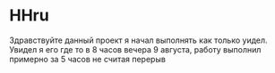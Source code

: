 # HHru
Здравствуйте данный проект я начал выполнять как только уидел. Увидел я его где то в 8 часов вечера 9 августа, работу выполнил примерно за 5 часов не считая перерыв
